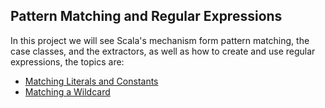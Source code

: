 Pattern Matching and Regular Expressions
---------------------------------
In this project we will see Scala's mechanism form pattern matching, the case classes, and the extractors, as well as how to create and use regular expressions, the topics are:

* [Matching Literals and Constants](https://github.com/robsonoduarte/learn-scala/blob/master/pragmatic-scala/pattern-matching-regular-expressions/src/main/scala/br/com/mystudies/scala/MatchingLiteralsAndConstants.scala)
* [Matching a Wildcard](https://github.com/robsonoduarte/learn-scala/blob/master/pragmatic-scala/pattern-matching-regular-expressions/src/main/scala/br/com/mystudies/scala/MatchingWilcard.scala)
